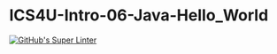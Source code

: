 # ICS4U-Intro-06-Java-Hello_World
[![GitHub's Super Linter](https://github.com/Ryan-ChungKamChung/ICS4U-Intro-06-Java-Hello_World/workflows/GitHub's%20Super%20Linter/badge.svg)](https://github.com/Ryan-ChungKamChung/ICS4U-Intro-06-Java-Hello_World/actions)        
